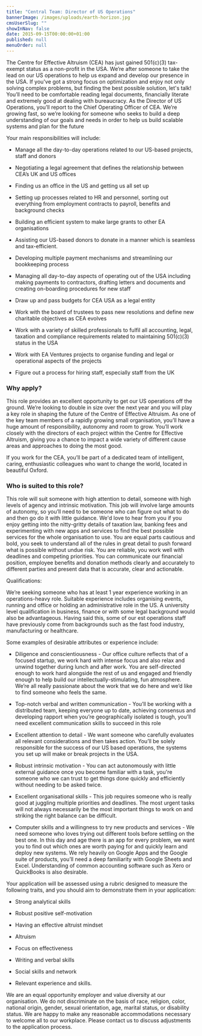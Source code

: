 ```yaml
---
title: "Central Team: Director of US Operations"
bannerImage: /images/uploads/earth-horizon.jpg
cmsUserSlug: ""
showInNav: false
date: 2015-09-15T00:00:00+01:00
published: null
menuOrder: null
---
```


  The Centre for Effective Altruism (CEA) has just gained 501(c)(3) tax-exempt status as a non-profit in the USA. We&rsquo;re after someone to take the lead on our US operations to help us expand and develop our presence in the USA. If you've got a strong focus on optimization and enjoy not only solving complex problems, but finding the best possible solution, let's talk! You&rsquo;ll need to be comfortable reading legal documents, financially literate and extremely good at dealing with bureaucracy. As the Director of US Operations, you&rsquo;ll report to the Chief Operating Officer of CEA. We&rsquo;re growing fast, so we&rsquo;re looking for someone who seeks to build a deep understanding of our goals and needs in order to help us build scalable systems and plan for the future

Your main responsibilities will include:

* Manage all the day-to-day operations related to our US-based projects, staff and donors

* Negotiating a legal agreement that defines the relationship between CEA&rsquo;s UK and US offices

* Finding us an office in the US and getting us all set up

* Setting up processes related to HR and personnel, sorting out everything from employment contracts to payroll, benefits and background checks

* Building an efficient system to make large grants to other EA organisations

* Assisting our US-based donors to donate in a manner which is seamless and tax-efficient.

* Developing multiple payment mechanisms and streamlining our bookkeeping process

* Managing all day-to-day aspects of operating out of the USA including making payments to contractors, drafting letters and documents and creating on-boarding procedures for new staff

* Draw up and pass budgets for CEA USA as a legal entity

* Work with the board of trustees to pass new resolutions and define new charitable objectives as CEA evolves

* Work with a variety of skilled professionals to fulfil all accounting, legal, taxation and compliance requirements related to maintaining 501(c)(3) status in the USA

* Work with EA Ventures projects to organise funding and legal or operational aspects of the projects

* Figure out a process for hiring staff, especially staff from the UK

  
### Why apply?

This role provides an excellent opportunity to get our US operations off the ground. We&rsquo;re looking to double in size over the next year and you will play a key role in shaping the future of the Centre of Effective Altruism. As one of the key team members of a rapidly growing small organisation, you&rsquo;ll have a huge amount of responsibility, autonomy and room to grow. You&rsquo;ll work closely with the directors of each project within the Centre for Effective Altruism, giving you a chance to impact a wide variety of different cause areas and approaches to doing the most good.

If you work for the CEA, you&rsquo;ll be part of a dedicated team of intelligent, caring, enthusiastic colleagues who want to change the world, located in beautiful Oxford.

### Who is suited to this role?

This role will suit someone with high attention to detail, someone with high levels of agency and intrinsic motivation. This job will involve large amounts of autonomy, so you&rsquo;ll need to be someone who can figure out what to do and then go do it with little guidance. We'd love to hear from you if you enjoy getting into the nitty-gritty details of taxation law, banking fees and experimenting with new apps and services to find the best possible services for the whole organisation to use. You are equal parts cautious and bold, you seek to understand all of the rules in great detail to push forward what is possible without undue risk. You are reliable, you work well with deadlines and competing priorities. You can communicate our financial position, employee benefits and donation methods clearly and accurately to different parties and present data that is accurate, clear and actionable.

Qualifications:

We&rsquo;re seeking someone who has at least 1 year experience working in an operations-heavy role. Suitable experience includes organising events, running and office or holding an administrative role in the US. A university level qualification in business, finance or with some legal background would also be advantageous. Having said this, some of our est operations staff have previously come from backgrounds such as the fast food industry, manufacturing or healthcare.

Some examples of desirable attributes or experience include:

* Diligence and conscientiousness - Our office culture reflects that of a focused startup, we work hard with intense focus and also relax and unwind together during lunch and after work. You are self-directed enough to work hard alongside the rest of us and engaged and friendly enough to help build our intellectually-stimulating, fun atmosphere. We&rsquo;re all really passionate about the work that we do here and we&rsquo;d like to find someone who feels the same.

* Top-notch verbal and written communication - You&rsquo;ll be working with a distributed team, keeping everyone up to date, achieving consensus and developing rapport when you&rsquo;re geographically isolated is tough, you&rsquo;ll need excellent communication skills to succeed in this role

* Excellent attention to detail - We want someone who carefully evaluates all relevant considerations and then takes action. You&rsquo;ll be solely responsible for the success of our US based operations, the systems you set up will make or break projects in the USA.

* Robust intrinsic motivation - You can act autonomously with little external guidance once you become familiar with a task, you're someone who we can trust to get things done quickly and efficiently without needing to be asked twice.

* Excellent organisational skills - This job requires someone who is really good at juggling multiple priorities and deadlines. The most urgent tasks will not always necessarily be the most important things to work on and striking the right balance can be difficult. 

* Computer skills and a willingness to try new products and services - We need someone who loves trying out different tools before settling on the best one. In this day and age there is an app for every problem, we want you to find out which ones are worth paying for and quickly learn and deploy new systems. We rely heavily on Google Apps and the Google suite of products, you&rsquo;ll need a deep familiarity with Google Sheets and Excel. Understanding of common accounting software such as Xero or QuickBooks is also desirable.

  
  
Your application will be assessed using a rubric designed to measure the following traits, and you should aim to demonstrate them in your application:

 * Strong analytical skills

* Robust positive self-motivation

* Having an effective altruist mindset

* Altruism

* Focus on effectiveness

* Writing and verbal skills

* Social skills and network

* Relevant experience and skills.

We are an equal opportunity employer and value diversity at our organisation. We do not discriminate on the basis of race, religion, color, national origin, gender, sexual orientation, age, marital status, or disability status. We are happy to make any reasonable accommodations necessary to welcome all to our workplace. Please contact us to discuss adjustments to the application process. 

  
  
  
  
